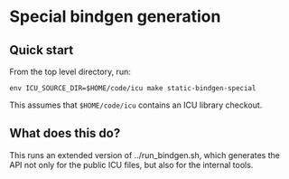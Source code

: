 # Special bindgen generation

## Quick start

From the top level directory, run:

```
env ICU_SOURCE_DIR=$HOME/code/icu make static-bindgen-special
```

This assumes that `$HOME/code/icu` contains an ICU library checkout.

## What does this do?

This runs an extended version of ../run_bindgen.sh, which generates the API
not only for the public ICU files, but also for the internal tools.

